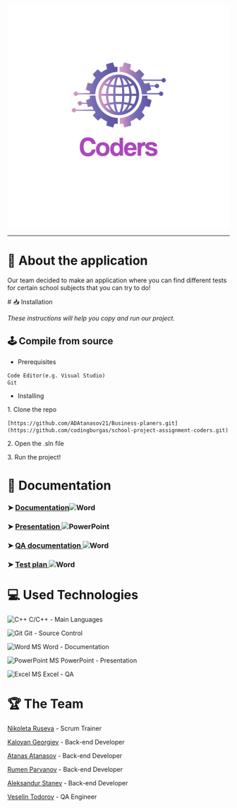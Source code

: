 <p align = "center">
  <img src="documentation/logo.png" text-align="center">
</p>

<hr>

# 📖 About the application 
<p>Our team decided to make an application where you can find different tests for certain school subjects that you can try to do!</p>
# 📥 Installation
<p><i>These instructions will help you copy and run our project.</i></p>

## 🕹️ Compile from source
- <p>Prerequisites</p>
```
Code Editor(e.g. Visual Studio)
Git
```

- <p>Installing<p>
<p>1. Clone the repo</p>

```
[https://github.com/ADAtanasov21/Business-planers.git](https://github.com/codingburgas/school-project-assignment-coders.git)
```
<p>2. Open the .sln file</p>
<p>3. Run the project!</p>

<h1>📄 Documentation</h1>
<h3> ➤ <a href="documentation/Documentation.docx">Documentation</a><img src="https://cdn.worldvectorlogo.com/logos/word-1.svg" alt="Word" width="30" height="20"/> </h3>
<h3> ➤ <a href="documentation/Presentation.pptx">Presentation </a><img src="https://cdn.worldvectorlogo.com/logos/powerpoint-2.svg" alt="PowerPoint" width="30" height="20"/> </h3>
<h3> ➤ <a href="#">QA documentation </a><img src="https://cdn.worldvectorlogo.com/logos/excel-4.svg" alt="Word" width="30" height="20"/></h3>
<h3> ➤ <a href ="documentation/TestPlan.docx">Test plan </a><img src="https://cdn.worldvectorlogo.com/logos/word-1.svg" alt="Word" width="30" height="20"/></h3>
<h1>💻 Used Technologies</h1>
  
 <p><img src="https://seeklogo.com/images/C/c-logo-43CE78FF9C-seeklogo.com.png" alt="C++" width="20" height="20"> C/C++ - Main Languages</p>
<p><img src="https://cdn.worldvectorlogo.com/logos/git-bash.svg" alt="Git" width="30" height="20"> Git - Source Control</big></p>
<p><img src="https://cdn.worldvectorlogo.com/logos/word-1.svg" alt="Word" width="30" height="20"> MS Word - Documentation</p>
<p><img src="https://cdn.worldvectorlogo.com/logos/powerpoint-2.svg" alt="PowerPoint" width="30" height="20"> MS PowerPoint - Presentation</p>
<p><img src="https://cdn.worldvectorlogo.com/logos/excel-4.svg" alt="Excel" width="30" height="20"> MS Excel - QA</p>

#  🏆 The Team
<p><a href="https://github.com/NRRuseva21">Nikoleta Ruseva</a> - Scrum Trainer</p>
<p><a href="https://github.com/KGGeorgiev21">Kaloyan Georgiev</a> - Back-end Developer</p>
<p><a href="https://github.com/ADAtanasov21">Atanas Atanasov</a> - Back-end Developer</p>
<p><a href="https://github.com/RVParvanov22">Rumen Parvanov</a> - Back-end Developer</p>
<p><a href="https://github.com/AVStanev222">Aleksandur Stanev</a> - Back-end Developer</p>
<p><a href="https://github.com/VBTodorov22">Veselin Todorov</a> - QA Engineer</p>

